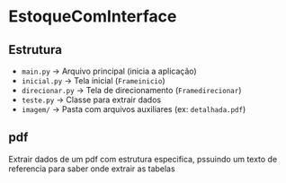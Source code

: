 # EstoqueComInterface

## Estrutura
- `main.py` → Arquivo principal (inicia a aplicação)
- `inicial.py` → Tela inicial (`Frameinicio`)
- `direcionar.py` → Tela de direcionamento (`Framedirecionar`)
- `teste.py` → Classe para extrair dados
- `imagem/` → Pasta com arquivos auxiliares (ex: `detalhada.pdf`)

## pdf
Extrair dados de um pdf com estrutura especifica, pssuindo um texto de referencia para saber onde extrair as tabelas
 
